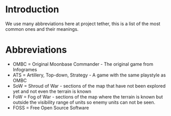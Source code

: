 # Introduction #

We use many abbreviations here at project tether, this is a list of the most common ones and their meanings.


# Abbreviations #

  * OMBC = Original Moonbase Commander - The original game from Infogrames
  * ATS = Artillery, Top-down, Strategy - A game with the same playstyle as OMBC
  * SoW = Shroud of War - sections of the map that have not been explored yet and not even the terrain is known
  * FoW = Fog of War - sections of the map where the terrain is known but outside the visibility range of units so enemy units can not be seen.
  * FOSS = Free Open Source Software